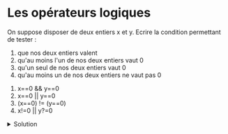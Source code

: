 # Les opérateurs logiques

On suppose disposer de deux entiers x et y.
Ecrire la condition permettant de tester :

1.	que nos deux entiers valent 
2.	qu'au moins l'un de nos deux entiers vaut 0
3.	qu'un seul de nos deux entiers vaut 0
4.	qu'au moins un de nos deux entiers ne vaut pas 0

1) x==0 && y==0
2) x==0 || y==0
3) (x==0) != (y==0)
4) x!=0 || y?=0






<details>
<summary>Solution</summary>

1. `x == 0 && y == 0` ou `x == 0 and y == 0`
2. `x == 0 || y == 0` ou `x == 0 or y == 0`
3. `(x == 0) != (y == 0)` ou `(x == 0 && y != 0) || (x != 0 && y == 0)`. Notons que `(x == 0) xor (y == 0)` existe mais le `xor` n'est pas un opérateur booléen mais un opérateur bit à bit (vu en PRG2) et que la représentation binaire du type `bool` n'étant pas standardisée, son utilisation n'est pas correcte dans ce contexte
4. `x != 0 || y != 0` ou `!(x == 0 && y == 0)` en appliquant la loi de Morgan

</details>
